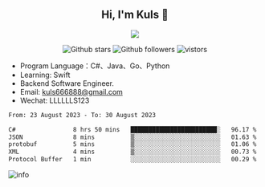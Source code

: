 <h2 align="center"> Hi, I'm Kuls 👋 </h2>
<p align="center">
    <p align="center">
        <img src=" https://avatars.githubusercontent.com/u/42165104?s=460&u=5c7fbf0bce7d4b38a15a44676e6f64b529e47598&v=4"/>
    </p>
    <p align="center">
      <img src="https://img.shields.io/github/stars/hellokuls?style=social" alt="Github stars" />
      <img src="https://img.shields.io/github/followers/hellokuls?style=social" alt="Github followers" />
      <img src="https://visitor-badge.glitch.me/badge?page_id=hellokuls.readme" alt="vistors" />
    </p>
</p>

- Program Language：C#、Java、Go、Python
- Learning: Swift
- Backend Software Engineer.
- Email: kuls666888@gmail.com
- Wechat: LLLLLLS123

<!--START_SECTION:waka-->

```txt
From: 23 August 2023 - To: 30 August 2023

C#                8 hrs 50 mins   ████████████████████████░   96.17 %
JSON              8 mins          ▒░░░░░░░░░░░░░░░░░░░░░░░░   01.63 %
protobuf          5 mins          ▒░░░░░░░░░░░░░░░░░░░░░░░░   01.06 %
XML               4 mins          ▒░░░░░░░░░░░░░░░░░░░░░░░░   00.73 %
Protocol Buffer   1 min           ░░░░░░░░░░░░░░░░░░░░░░░░░   00.29 %
```

<!--END_SECTION:waka-->

![info](https://github-readme-stats.vercel.app/api?username=hellokuls&show_icons=true&count_private=true&hide=prs&theme=default_repocard)


